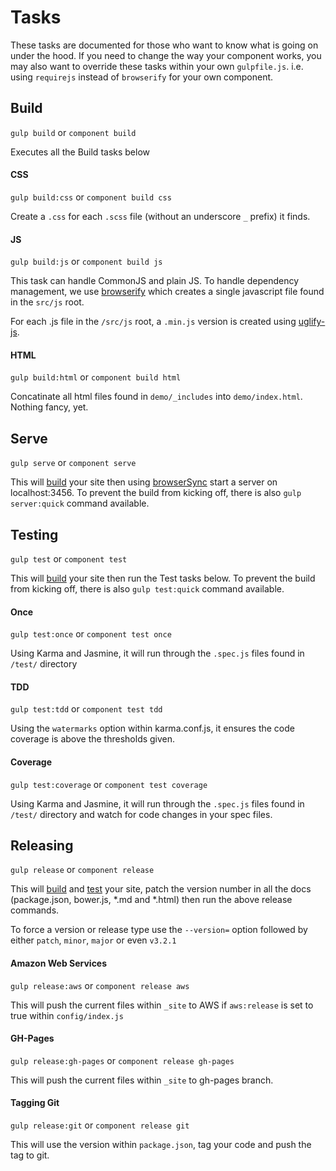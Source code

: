 # Tasks

These tasks are documented for those who want to know what is going on under the hood.  If you need to change the way your component works, you may also want to override these tasks within your own `gulpfile.js`. i.e. using `requirejs` instead of `browserify` for your own component.

## Build

`gulp build` or `component build`

Executes all the Build tasks below

#### CSS

`gulp build:css` or `component build css`

Create a `.css` for each `.scss` file (without an underscore `_` prefix) it finds.

#### JS

`gulp build:js` or `component build js`

This task can handle CommonJS and plain JS.  To handle dependency management, we use [browserify](https://www.npmjs.com/package/browserify) which creates a single javascript file found in the `src/js` root.

For each .js file in the `/src/js` root, a `.min.js` version is created using [uglify-js](https://www.npmjs.com/package/uglify-js).

#### HTML

`gulp build:html` or `component build html`

Concatinate all html files found in `demo/_includes` into `demo/index.html`.  Nothing fancy, yet.


## Serve

`gulp serve` or `component serve`

This will [build](#build) your site then using [browserSync](https://www.npmjs.com/package/browser-sync) start a server on localhost:3456.
To prevent the build from kicking off, there is also `gulp server:quick` command available.

## Testing

`gulp test` or `component test`

This will [build](#build) your site then run the Test tasks below.
To prevent the build from kicking off, there is also `gulp test:quick` command available.


#### Once

`gulp test:once` or `component test once`

Using Karma and Jasmine, it will run through the `.spec.js` files found in `/test/` directory

#### TDD

`gulp test:tdd` or `component test tdd`

Using the `watermarks` option within karma.conf.js, it ensures the code coverage is above the thresholds given.

#### Coverage

`gulp test:coverage` or `component test coverage`

Using Karma and Jasmine, it will run through the `.spec.js` files found in `/test/` directory and watch for code changes in your spec files.


## Releasing

`gulp release` or `component release`

This will [build](#build) and [test](#test) your site, patch the version number in all the docs (package.json, bower.js, *.md and *.html) then run the above release commands.

To force a version or release type use the `--version=` option followed by either `patch`, `minor`, `major` or even `v3.2.1`

#### Amazon Web Services

`gulp release:aws` or `component release aws`

This will push the current files within `_site` to AWS if `aws:release` is set to true within `config/index.js`

#### GH-Pages

`gulp release:gh-pages` or `component release gh-pages`

This will push the current files within `_site` to gh-pages branch.

#### Tagging Git

`gulp release:git` or `component release git`

This will use the version within `package.json`, tag your code and push the tag to git.
